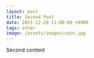 ```yaml
---
layout: post
title: Second Post
date: 2021-12-29 11:00:00 +0900
tags: other
image: /assets/images/coin.jpg
---
```


Second content
